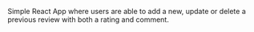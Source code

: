 Simple React App where users are able to add a new, update or delete a previous review with both a rating and comment.
